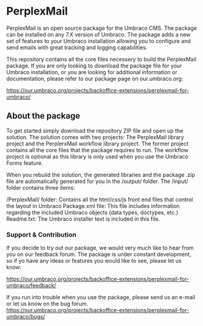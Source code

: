 # PerplexMail

PerplexMail is an open source package for the Umbraco CMS. The package can be installed on any 7.X version of Umbraco. The package adds a new set of features to your Umbraco installation allowing you to configure and send emails with great tracking and logging capabilities.

This repository contains all the core files necessery to build the PerplexMail package. If you are only looking to download the package file for your Umbraco installation, or you are looking for additional information or documentation, please refer to our package page on our.umbraco.org:

<a target="_blank" href="https://our.umbraco.org/projects/backoffice-extensions/perplexmail-for-umbraco/">https://our.umbraco.org/projects/backoffice-extensions/perplexmail-for-umbraco/</a>

<h2>About the package</h2>
To get started simply download the repository ZIP file and open up the solution. The solution comes with two projects: The PerplexMail library project and the PerplerxMail workflow library project. The former project contains all the core files that the package requires to run. The workflow project is optional as this library is only used when you use the Umbraco Forms feature.

When you rebuild the solution, the generated libraries and the package .zip file are automatically generated for you in the /output/ folder. The /input/ folder contains three items: 

/PerplexMail/ folder: Contains all the html/css/js front end files that control the layout in Umbraco
Package.xml file: This file includes information regarding the included Umbraco objects (data types, doctypes, etc.)
Readme.txt: The Umbraco installer text is included in this file.

<h3>Support & Contribution</h3>
If you decide to try out our package, we would very much like to hear from you on our feedback forum. The package is under constant development, so if yo have any ideas or features you would like to see, please let us know:

<a target="_blank" href="https://our.umbraco.org/projects/backoffice-extensions/perplexmail-for-umbraco/feedback/">https://our.umbraco.org/projects/backoffice-extensions/perplexmail-for-umbraco/feedback/</a>

If you run into trouble when you use the package, please send us an e-mail or let us know on the bug forum.
<a target="_blank" href="https://our.umbraco.org/projects/backoffice-extensions/perplexmail-for-umbraco/bugs/">https://our.umbraco.org/projects/backoffice-extensions/perplexmail-for-umbraco/bugs/</a>

